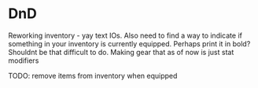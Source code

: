 # DnD

Reworking inventory - yay text IOs. 
Also need to find a way to indicate if something in your inventory is currently equipped. 
Perhaps print it in bold? Shouldnt be that difficult to do. 
Making gear that as of now is just stat modifiers

TODO: remove items from inventory when equipped